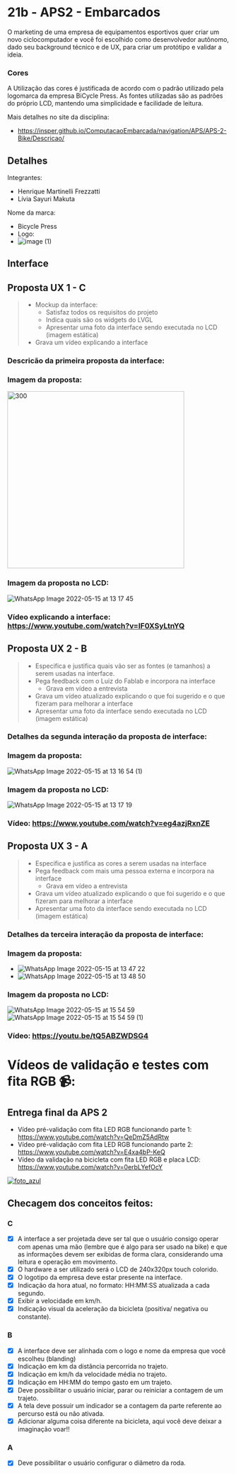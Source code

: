 # 21b - APS2 - Embarcados

O marketing de uma empresa de equipamentos esportivos quer criar um novo ciclocomputador e você foi escolhido como desenvolvedor autônomo, dado seu background técnico e de UX, para criar um protótipo e validar a ideia.

### Cores
A Utilização das cores é justificada de acordo com o padrão utilizado pela logomarca da empresa BiCycle Press. As fontes utilizadas são as padrões do próprio LCD, mantendo uma simplicidade e facilidade de leitura.

Mais detalhes no site da disciplina:

- https://insper.github.io/ComputacaoEmbarcada/navigation/APS/APS-2-Bike/Descricao/

## Detalhes

Integrantes:

- Henrique Martinelli Frezzatti
- Lívia Sayuri Makuta

Nome da marca:

- Bicycle Press
- Logo: 
- ![image (1)](https://user-images.githubusercontent.com/62613979/168484376-45442170-c6d2-45ee-8300-57afb8c0a832.png)

## Interface

## Proposta UX 1 - C

> - Mockup da interface:
>    - Satisfaz todos os requisitos do projeto
>    - Indica quais são os widgets do LVGL 
>    - Apresentar uma foto da interface sendo executada no LCD (imagem estática)
> - Grava um vídeo explicando a interface


### Descricão da primeira proposta da interface:

### Imagem da proposta:
<img width="400" alt="300" src="https://user-images.githubusercontent.com/62613979/168484486-16de0ea9-80ff-4006-b777-3c05ce27793d.png">

### Imagem da proposta no LCD: 
![WhatsApp Image 2022-05-15 at 13 17 45](https://user-images.githubusercontent.com/62613979/168484495-5a7dda72-21ce-44e5-891b-a5f264330898.jpeg)

### Vídeo explicando a interface: https://www.youtube.com/watch?v=IF0XSyLtnYQ

## Proposta UX 2 - B

> - Especifica e justifica quais vão ser as fontes (e tamanhos) a serem usadas na interface.
> - Pega feedback com o Luiz do Fablab e incorpora na interface
>   - Grava em vídeo a entrevista
> - Grava um vídeo atualizado explicando o que foi sugerido e o que fizeram para melhorar a interface
> - Apresentar uma foto da interface sendo executada no LCD (imagem estática)

### Detalhes da segunda interação da proposta de interface:

<!-- 
 Adicionar texto descrevendo a evolução 
 da interface
-->

### Imagem da proposta:
![WhatsApp Image 2022-05-15 at 13 16 54 (1)](https://user-images.githubusercontent.com/62613979/168484583-c5c4d73b-4d51-4984-9540-3047e2dabee4.jpeg)

### Imagem da proposta no LCD:
![WhatsApp Image 2022-05-15 at 13 17 19](https://user-images.githubusercontent.com/62613979/168484602-235ff53a-66c5-47ef-811d-07ef1ef799b8.jpeg)

### Vídeo: https://www.youtube.com/watch?v=eg4azjRxnZE

## Proposta UX 3 - A

> - Especifica e justifica as cores a serem usadas na interface
> - Pega feedback com mais uma pessoa externa e incorpora na interface
>     - Grava em vídeo a entrevista
> - Grava um vídeo atualizado explicando o que foi sugerido e o que fizeram para melhorar a interface
> - Apresentar uma foto da interface sendo executada no LCD (imagem estática)

### Detalhes da terceira interação da proposta de interface:

<!-- 
 Adicionar texto descrevendo a evolução 
 da interface
-->

### Imagem da proposta: 
- ![WhatsApp Image 2022-05-15 at 13 47 22](https://user-images.githubusercontent.com/62613979/168484615-5c876b53-3397-4594-aa15-2e1df393c60b.jpeg)
- ![WhatsApp Image 2022-05-15 at 13 48 50](https://user-images.githubusercontent.com/62613979/168484617-ed4ed7b2-e565-4587-baeb-587b2250781d.jpeg)

### Imagem da proposta no LCD:
![WhatsApp Image 2022-05-15 at 15 54 59](https://user-images.githubusercontent.com/62613979/168489411-9e1ce701-efd0-4bb2-ba36-3003515160f8.jpeg)
![WhatsApp Image 2022-05-15 at 15 54 59 (1)](https://user-images.githubusercontent.com/62613979/168489414-2d3a4b9f-4fb8-476a-a37e-b6a6797836ee.jpeg)

### Vídeo: https://youtu.be/tQ5ABZWDSG4


# Vídeos de validação e testes com fita RGB 📹:

## Entrega final da APS 2

- Vídeo pré-validação com fita LED RGB funcionando parte 1: https://www.youtube.com/watch?v=QeDmZ5AdRtw
- Vídeo pré-validação com fita LED RGB funcionando parte 2: https://www.youtube.com/watch?v=E4xa4bP-KeQ
- Vídeo da validação na bicicleta com fita LED RGB e placa LCD: https://www.youtube.com/watch?v=0erbLYefOcY

[![foto_azul](https://user-images.githubusercontent.com/62647438/173940570-488ac62b-9875-4d40-b61a-3a9eaa77ab70.png)](https://www.youtube.com/watch?v=0erbLYefOcY)

## Checagem dos conceitos feitos:

### C
- [x] A interface a ser projetada deve ser tal que o usuário consigo operar com apenas uma mão (lembre que é algo para ser usado na bike) e que as informações devem ser exibidas de forma clara, considerando uma leitura e operação em movimento.
- [x] O hardware a ser utilizado será o LCD de 240x320px touch colorido.
- [x] O logotipo da empresa deve estar presente na interface.
- [x] Indicação da hora atual, no formato: HH:MM:SS atualizada a cada segundo.
- [x] Exibir a velocidade em km/h.
- [x] Indicação visual da aceleração da bicicleta (positiva/ negativa ou constante).

### B

- [x] A interface deve ser alinhada com o logo e nome da empresa que você escolheu (blanding)
- [x] Indicação em km da distância percorrida no trajeto.
- [x] Indicação em km/h da velocidade média no trajeto.
- [x] Indicação em HH:MM do tempo gasto em um trajeto.
- [x] Deve possibilitar o usuário iniciar, parar ou reiniciar a contagem de um trajeto.
- [x] A tela deve possuir um indicador se a contagem da parte referente ao percurso está ou não ativada.
- [x] Adicionar alguma coisa diferente na bicicleta, aqui você deve deixar a imaginação voar!!

### A

- [x] Deve possibilitar o usuário configurar o diâmetro da roda.
